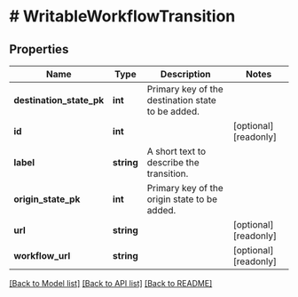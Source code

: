 # # WritableWorkflowTransition

## Properties

Name | Type | Description | Notes
------------ | ------------- | ------------- | -------------
**destination_state_pk** | **int** | Primary key of the destination state to be added. | 
**id** | **int** |  | [optional] [readonly] 
**label** | **string** | A short text to describe the transition. | 
**origin_state_pk** | **int** | Primary key of the origin state to be added. | 
**url** | **string** |  | [optional] [readonly] 
**workflow_url** | **string** |  | [optional] [readonly] 

[[Back to Model list]](../../README.md#documentation-for-models) [[Back to API list]](../../README.md#documentation-for-api-endpoints) [[Back to README]](../../README.md)


